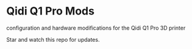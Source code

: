 # Qidi Q1 Pro Mods
configuration and hardware modifications for the Qidi Q1 Pro 3D printer

Star and watch this repo for updates.
